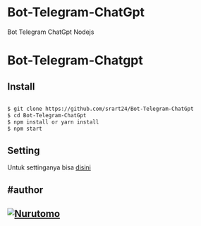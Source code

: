 # Bot-Telegram-ChatGpt
Bot Telegram ChatGpt Nodejs


# Bot-Telegram-Chatgpt



##  Install

``` bash

$ git clone https://github.com/srart24/Bot-Telegram-ChatGpt
$ cd Bot-Telegram-ChatGpt
$ npm install or yarn install
$ npm start
```

## Setting
Untuk settinganya bisa [disini](https://github.com/srart24/Bot-Telegram-ChatGpt/blob/srart24/setting/setting.js)

#author
------
[![Nurutomo](https://github.com/srart24.png?size=100)](https://github.com/srart24)
------
